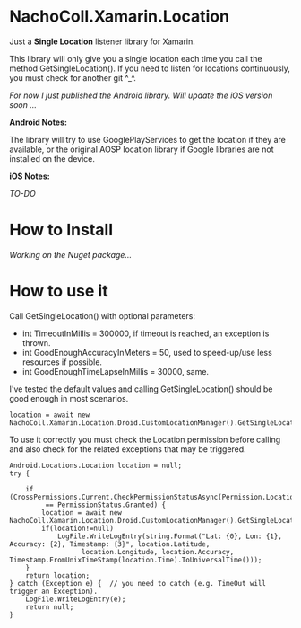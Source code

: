 # NachoColl.Xamarin.Location

Just a **Single Location** listener library for Xamarin. 

This library will only give you a single location each time you call the method GetSingleLocation(). If you need to listen for locations continuously, you must check for another git ^_^.

*For now I just published the Android library. Will update the iOS version soon ...*

**Android Notes:**

The library will try to use GooglePlayServices to get the location if they are available, or the original AOSP location library if Google libraries are not installed on the device.

**iOS Notes:**

*TO-DO*


# How to Install

*Working on the Nuget package...*


# How to use it

Call GetSingleLocation() with optional parameters:

- int TimeoutInMillis = 300000, if timeout is reached, an exception is thrown. 
- int GoodEnoughAccuracyInMeters = 50, used to speed-up/use less resources if possible.
- int GoodEnoughTimeLapseInMillis = 30000, same.

I've tested the default values and calling GetSingleLocation() should be good enough in most scenarios.

```
location = await new NachoColl.Xamarin.Location.Droid.CustomLocationManager().GetSingleLocation();
```


To use it correctly you must check the Location permission before calling and also check for the related exceptions that may be triggered.

```
Android.Locations.Location location = null;
try {

    if (CrossPermissions.Current.CheckPermissionStatusAsync(Permission.Location).Result 
         == PermissionStatus.Granted) {            
        location = await new NachoColl.Xamarin.Location.Droid.CustomLocationManager().GetSingleLocation();
        if(location!=null)
            LogFile.WriteLogEntry(string.Format("Lat: {0}, Lon: {1}, Accuracy: {2}, Timestamp: {3}", location.Latitude,
                  location.Longitude, location.Accuracy, Timestamp.FromUnixTimeStamp(location.Time).ToUniversalTime()));
    }
    return location;
} catch (Exception e) {  // you need to catch (e.g. TimeOut will trigger an Exception).
    LogFile.WriteLogEntry(e);
    return null;
}
```
